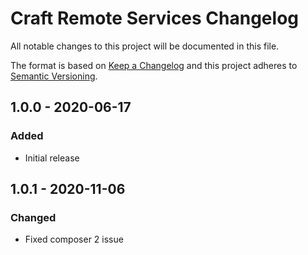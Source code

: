 # Craft Remote Services Changelog

All notable changes to this project will be documented in this file.

The format is based on [Keep a Changelog](http://keepachangelog.com/) and this project adheres to [Semantic Versioning](http://semver.org/).

## 1.0.0 - 2020-06-17

### Added

- Initial release

## 1.0.1 - 2020-11-06

### Changed

- Fixed composer 2 issue